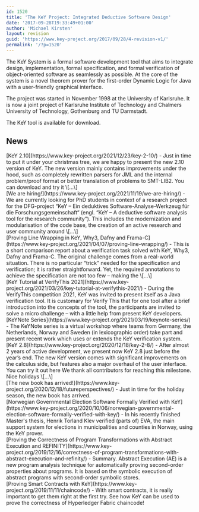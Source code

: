 ```yaml
---
id: 1520
title: 'The KeY Project: Integrated Deductive Software Design'
date: '2017-09-28T19:33:49+01:00'
author: 'Michael Kirsten'
layout: revision
guid: 'https://www.key-project.org/2017/09/28/4-revision-v1/'
permalink: '/?p=1520'
---
```


The K<span style="letter-spacing: -0.05em;">eY</span> System is a formal software development tool that aims to integrate design, implementation, formal specification, and formal verification of object-oriented software as seamlessly as possible. At the core of the system is a novel theorem prover for the first-order Dynamic Logic for Java with a user-friendly graphical interface.

The project was started in November 1998 at the University of Karlsruhe. It is now a joint project of Karlsruhe Institute of Technology and Chalmers University of Technology, Gothenburg and TU Darmstadt.

The K<span style="letter-spacing: -0.05em;">eY</span> tool is available for download.

## News

<div class="display-posts-listing"><div class="listing-item">[KeY 2.10](https://www.key-project.org/2021/12/23/key-2-10/) <span class="excerpt-dash">-</span> <span class="excerpt">Just in time to put it under your christmas tree, we are happy to present the new 2.10 version of KeY. The new version mainly contains improvements under the hood, such as completely rewritten parsers for JML and the internal problem/proof format or better translation of problems to SMT-LIB2. You can download and try it \[…\]</span></div><div class="listing-item">[We are hiring!](https://www.key-project.org/2021/11/19/we-are-hiring/) <span class="excerpt-dash">-</span> <span class="excerpt">We are currently looking for PhD students in context of a research project for the DFG-project “KeY – Ein deduktives Software-Analyse-Werkzeug für die Forschungsgemeinschaft“ (engl. “KeY – A deductive software analysis tool for the research community”). This includes the modernization and modularisation of the code base, the creation of an active research and user community around \[…\]</span></div><div class="listing-item">[Proving Line Wrapping in KeY, Why3, Dafny and Frama-C](https://www.key-project.org/2021/04/07/proving-line-wrapping/) <span class="excerpt-dash">-</span> <span class="excerpt">This is a short comparison report about a verification task solved with KeY, Why3, Dafny and Frama-C. The original challenge comes from a real-world situation. There is no particular “trick” needed for the specification and verification; it is rather straightforward. Yet, the required annotations to achieve the specification are not too few – making the \[…\]</span></div><div class="listing-item">[KeY Tutorial at VerifyThis 2021](https://www.key-project.org/2021/03/26/key-tutorial-at-verifythis-2021/) <span class="excerpt-dash">-</span> <span class="excerpt">During the VerifyThis competition 2021, KeY was invited to present itself as a Java verification tool. It is customary for Verify This that for one tool after a brief introduction into the concepts of the tool, the participants are invited to solve a micro challenge – with a little help from present KeY developers.</span></div><div class="listing-item">[KeYNote Series](https://www.key-project.org/2021/03/19/keynote-series/) <span class="excerpt-dash">-</span> <span class="excerpt">The KeYNote series is a virtual workshop where teams from Germany, the Netherlands, Norway and Sweden (in lexicographic order) take part and present recent work which uses or extends the KeY verification system.</span></div><div class="listing-item">[KeY 2.8](https://www.key-project.org/2020/12/18/key-2-8/) <span class="excerpt-dash">-</span> <span class="excerpt">After almost 2 years of active development, we present now KeY 2.8 just before the year’s end. The new KeY version comes with significant improvements on the calculus side, but features also a major overhaul of the user interface. You can try it out here We thank all contributors for reaching this milestone. Nice holidays \[…\]</span></div><div class="listing-item">[The new book has arrived!](https://www.key-project.org/2020/12/18/futureperspectives/) <span class="excerpt-dash">-</span> <span class="excerpt">Just in time for the holiday season, the new book has arrived.</span></div><div class="listing-item">[Norwegian Governmental Election Software Formally Verified with KeY](https://www.key-project.org/2020/10/06/norwegian-governmental-election-software-formally-verified-with-key/) <span class="excerpt-dash">-</span> <span class="excerpt">In his recently finished Master's thesis, Henrik Torland Klev verified (parts of) EVA, the main support system for elections in municipalities and counties in Norway, using the KeY prover.</span></div><div class="listing-item">[Proving the Correctness of Program Transformations with Abstract Execution and REFINITY](https://www.key-project.org/2019/12/16/correctness-of-program-transformations-with-abstract-execution-and-refinity/) <span class="excerpt-dash">-</span> <span class="excerpt">Summary. Abstract Execution (AE) is a new program analysis technique for automatically proving second-order properties about programs. It is based on the symbolic execution of abstract programs with second-order symbolic stores.</span></div><div class="listing-item">[Proving Smart Contracts with KeY](https://www.key-project.org/2019/11/11/chaincode/) <span class="excerpt-dash">-</span> <span class="excerpt">With smart contracts, it is really important to get them right at the first try. See how KeY can be used to prove the correctness of Hyperledger Fabric chaincode!</span></div></div>